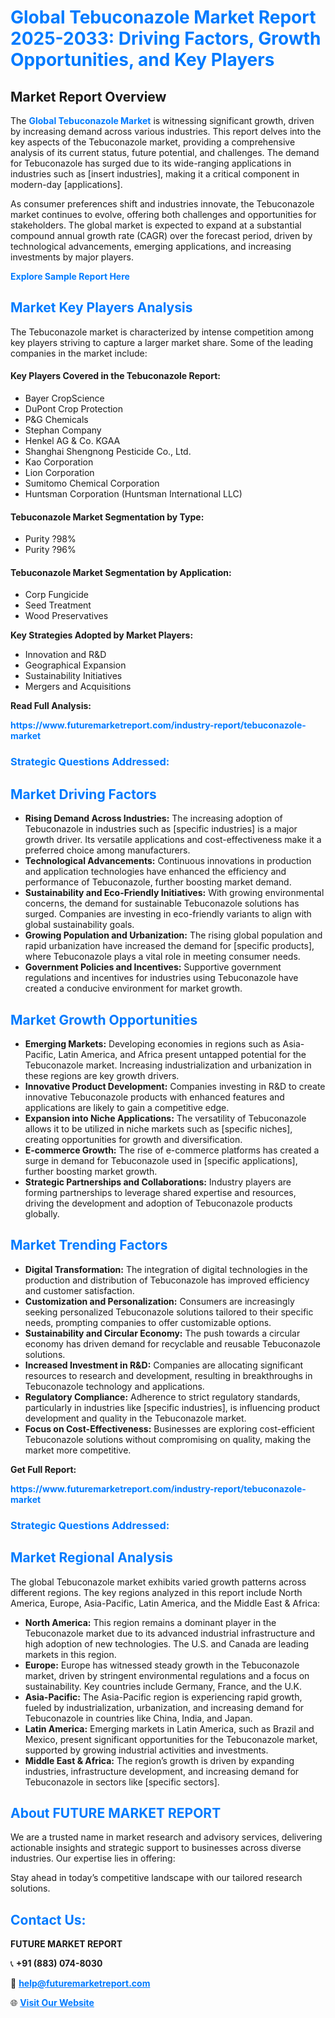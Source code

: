 <h1 style="color: #007BFF;">Global Tebuconazole Market Report 2025-2033: Driving Factors, Growth Opportunities, and Key Players</h1>

<section id="overview">
<h2>Market Report Overview</h2>
<p>The <a href="https://www.futuremarketreport.com/industry-report/tebuconazole-market" style="color: #007BFF; text-decoration: none;"><strong>Global Tebuconazole Market</strong></a> is witnessing significant growth, driven by increasing demand across various industries. This report delves into the key aspects of the Tebuconazole market, providing a comprehensive analysis of its current status, future potential, and challenges. The demand for Tebuconazole has surged due to its wide-ranging applications in industries such as [insert industries], making it a critical component in modern-day [applications].</p>
<p>As consumer preferences shift and industries innovate, the Tebuconazole market continues to evolve, offering both challenges and opportunities for stakeholders. The global market is expected to expand at a substantial compound annual growth rate (CAGR) over the forecast period, driven by technological advancements, emerging applications, and increasing investments by major players.</p>
</section>

<section id="overview">
<p><a href="https://www.futuremarketreport.com/request-sample/reportId=87399" style="color: #007BFF; text-decoration: none;"><strong>Explore Sample Report Here</strong></a></p>
</section>

<section id="key-players">
<h2 style="color: #007BFF;">Market Key Players Analysis</h2>
<p>The Tebuconazole market is characterized by intense competition among key players striving to capture a larger market share. Some of the leading companies in the market include:</p>
<h4>Key Players Covered in the Tebuconazole Report:</h4>
<ul><li>Bayer CropScience</li><li>DuPont Crop Protection</li><li>P&amp;G Chemicals</li><li>Stephan Company</li><li>Henkel AG &amp; Co. KGAA</li><li>Shanghai Shengnong Pesticide Co., Ltd.</li><li>Kao Corporation</li><li>Lion Corporation</li><li>Sumitomo Chemical Corporation</li><li>Huntsman Corporation (Huntsman International LLC)</li></ul>
<h4>Tebuconazole Market Segmentation by Type:</h4>
<ul><li>Purity ?98%</li><li>Purity ?96%</li></ul>

<h4>Tebuconazole Market Segmentation by Application:</h4>
<ul><li>Corp Fungicide</li><li>Seed Treatment</li><li>Wood Preservatives</li></ul>
<p><strong>Key Strategies Adopted by Market Players:</strong></p>
<ul>
<li>Innovation and R&D</li>
<li>Geographical Expansion</li>
<li>Sustainability Initiatives</li>
<li>Mergers and Acquisitions</li>
</ul>
</section>

<section>
<p><strong>Read Full Analysis: </strong></p><a href="https://www.futuremarketreport.com/industry-report/tebuconazole-market" style="color: #007BFF; text-decoration: none;"><strong>https://www.futuremarketreport.com/industry-report/tebuconazole-market</strong></a>
<h3 style="color: #007BFF;">Strategic Questions Addressed:</h3>
</section>

<section id="driving-factors">
<h2 style="color: #007BFF;">Market Driving Factors</h2>
<ul>
<li><strong>Rising Demand Across Industries:</strong> The increasing adoption of Tebuconazole in industries such as [specific industries] is a major growth driver. Its versatile applications and cost-effectiveness make it a preferred choice among manufacturers.</li>
<li><strong>Technological Advancements:</strong> Continuous innovations in production and application technologies have enhanced the efficiency and performance of Tebuconazole, further boosting market demand.</li>
<li><strong>Sustainability and Eco-Friendly Initiatives:</strong> With growing environmental concerns, the demand for sustainable Tebuconazole solutions has surged. Companies are investing in eco-friendly variants to align with global sustainability goals.</li>
<li><strong>Growing Population and Urbanization:</strong> The rising global population and rapid urbanization have increased the demand for [specific products], where Tebuconazole plays a vital role in meeting consumer needs.</li>
<li><strong>Government Policies and Incentives:</strong> Supportive government regulations and incentives for industries using Tebuconazole have created a conducive environment for market growth.</li>
</ul>
</section>

<section id="growth-opportunities">
<h2 style="color: #007BFF;">Market Growth Opportunities</h2>
<ul>
<li><strong>Emerging Markets:</strong> Developing economies in regions such as Asia-Pacific, Latin America, and Africa present untapped potential for the Tebuconazole market. Increasing industrialization and urbanization in these regions are key growth drivers.</li>
<li><strong>Innovative Product Development:</strong> Companies investing in R&D to create innovative Tebuconazole products with enhanced features and applications are likely to gain a competitive edge.</li>
<li><strong>Expansion into Niche Applications:</strong> The versatility of Tebuconazole allows it to be utilized in niche markets such as [specific niches], creating opportunities for growth and diversification.</li>
<li><strong>E-commerce Growth:</strong> The rise of e-commerce platforms has created a surge in demand for Tebuconazole used in [specific applications], further boosting market growth.</li>
<li><strong>Strategic Partnerships and Collaborations:</strong> Industry players are forming partnerships to leverage shared expertise and resources, driving the development and adoption of Tebuconazole products globally.</li>
</ul>
</section>

<section id="trending-factors">
<h2 style="color: #007BFF;">Market Trending Factors</h2>
<ul>
<li><strong>Digital Transformation:</strong> The integration of digital technologies in the production and distribution of Tebuconazole has improved efficiency and customer satisfaction.</li>
<li><strong>Customization and Personalization:</strong> Consumers are increasingly seeking personalized Tebuconazole solutions tailored to their specific needs, prompting companies to offer customizable options.</li>
<li><strong>Sustainability and Circular Economy:</strong> The push towards a circular economy has driven demand for recyclable and reusable Tebuconazole solutions.</li>
<li><strong>Increased Investment in R&D:</strong> Companies are allocating significant resources to research and development, resulting in breakthroughs in Tebuconazole technology and applications.</li>
<li><strong>Regulatory Compliance:</strong> Adherence to strict regulatory standards, particularly in industries like [specific industries], is influencing product development and quality in the Tebuconazole market.</li>
<li><strong>Focus on Cost-Effectiveness:</strong> Businesses are exploring cost-efficient Tebuconazole solutions without compromising on quality, making the market more competitive.</li>
</ul>
</section>

<section>
<p><strong>Get Full Report: </strong></p><a href="https://www.futuremarketreport.com/industry-report/tebuconazole-market" style="color: #007BFF; text-decoration: none;"><strong>https://www.futuremarketreport.com/industry-report/tebuconazole-market</strong></a>
<h3 style="color: #007BFF;">Strategic Questions Addressed:</h3>
</section>


<section id="regional-analysis">
<h2 style="color: #007BFF;">Market Regional Analysis</h2>
<p>The global Tebuconazole market exhibits varied growth patterns across different regions. The key regions analyzed in this report include North America, Europe, Asia-Pacific, Latin America, and the Middle East & Africa:</p>
<ul>
<li><strong>North America:</strong> This region remains a dominant player in the Tebuconazole market due to its advanced industrial infrastructure and high adoption of new technologies. The U.S. and Canada are leading markets in this region.</li>
<li><strong>Europe:</strong> Europe has witnessed steady growth in the Tebuconazole market, driven by stringent environmental regulations and a focus on sustainability. Key countries include Germany, France, and the U.K.</li>
<li><strong>Asia-Pacific:</strong> The Asia-Pacific region is experiencing rapid growth, fueled by industrialization, urbanization, and increasing demand for Tebuconazole in countries like China, India, and Japan.</li>
<li><strong>Latin America:</strong> Emerging markets in Latin America, such as Brazil and Mexico, present significant opportunities for the Tebuconazole market, supported by growing industrial activities and investments.</li>
<li><strong>Middle East & Africa:</strong> The region’s growth is driven by expanding industries, infrastructure development, and increasing demand for Tebuconazole in sectors like [specific sectors].</li>
</ul>
</section>

<footer>
<h2 style="color: #007BFF;">About FUTURE MARKET REPORT</h2>
<p>We are a trusted name in market research and advisory services, delivering actionable insights and strategic support to businesses across diverse industries. Our expertise lies in offering:</p>

<p>Stay ahead in today’s competitive landscape with our tailored research solutions.</p>

<h2 style="color: #007BFF;">Contact Us:</h2>
<p><strong>FUTURE MARKET REPORT</strong></p>
<p>📞 <strong>+91 (883) 074-8030</strong></p>
<p>📧 <strong><a href="mailto:help@futuremarketreport.com" style="color: #007BFF;">help@futuremarketreport.com</a></strong></p>
<p>🌐 <strong><a href="https://www.futuremarketreport.com/" style="color: #007BFF;">Visit Our Website</a></strong></p>
</footer>